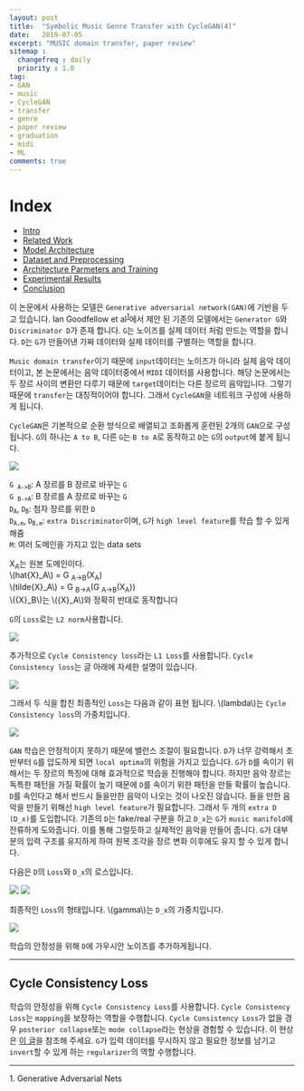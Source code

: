 ```yaml
---
layout: post
title:  "Symbolic Music Genre Transfer with CycleGAN(4)"
date:   2019-07-05
excerpt: "MUSIC domain transfer, paper review"
sitemap :
  changefreq : daily
  priority : 1.0
tag:
- GAN
- music
- CycleGAN
- transfer
- genre
- paper review
- graduation
- midi
- ML
comments: true
---
```


# Index
- <a href='https://sihan-son.github.io/CycleGAN-music-intro'>Intro</a>
- <a href='https://sihan-son.github.io/CycleGAN-music-related'>Related Work</a>
- <a href='https://sihan-son.github.io/CycleGAN-music-model'>Model Architecture</a>
- <a href='https://sihan-son.github.io/CycleGAN-music-pre'>Dataset and Preprocessing</a>
- <a href=''>Architecture Parmeters and Training</a>
- <a href=''>Experimental Results</a>
- <a href=''>Conclusion</a>

이 논문에서 사용하는 모델은 `Generative adversarial network(GAN)`에 기반을 두고 있습니다. Ian Goodfellow et al<sup><a href="#paper01">1</a></sup>에서 제안 된 기존의 모델에서는 `Generator G`와 `Discriminator D`가 존재 합니다. `G`는 노이즈를 실제 데이터 처럼 만드는 역할을 합니다. `D`는 `G`가 만들어낸 가짜 데이터와 실제 데이터를 구별하는 역할을 합니다.  

`Music domain transfer`이기 때문에 `input`데이터는 노이즈가 아니라 실제 음악 데이터이고, 본 논문에서는 음악 데이터중에서 `MIDI` 데이터를 사용합니다. 해당 논문에서는 두 장르 사이의 변환만 다루기 때문에 `target`데이터는 다른 장르의 음악입니다. 그렇기 때문에 `transfer`는 대칭적이어야 합니다. 그래서 `CycleGAN`을 네트워크 구성에 사용하게 됩니다.  

`CycleGAN`은 기본적으로 순환 방식으로 배열되고 조화롭게 훈련된 2개의 `GAN`으로 구성됩니다. `G`의 하나는 `A to B`, 다른 `G`는 `B to A`로 동작하고 `D`는 `G`의 `output`에 붙게 됩니다. 

<img src='https://sihan-son.github.io/public/CycleGAN_music_review/Picture1.png'>  


<code>G <sub>A->B</sub></code>: A 장르를 B 장르로 바꾸는 `G`  
<code>G <sub>B->A</sub></code>: B 장르를 A 장르로 바꾸는 `G`  
<code>D<sub>A</sub></code>, <code>D<sub>B</sub></code>: 첨자 장르를 위한 `D`  
<code>D<sub>A,m</sub></code>, <code>D<sub>B,m</sub></code>: `extra Discriminator`이며, `G`가 `high level feature`를 학습 할 수 있게 해줌  
<code>M</code>: 여러 도메인을 가지고 있는 data sets

X<sub>A</sub>는 원본 도메인이다.  
\\(hat{X}_A\\) = G <sub>A->B</sub>(X<sub>A</sub>)  
\\(tilde{X}_A\\) = G <sub>B->A</sub>(G <sub>A->B</sub>(X<sub>A</sub>))  
\\({X}_B\\)는 \\({X}_A\\)와 정확히 반대로 동작합니다

`G`의 `Loss`로는 `L2 norm`사용합니다.

<img src='https://sihan-son.github.io/public/CycleGAN_music_review/p2.png'>

추가적으로 `Cycle Consistency loss`라는 `L1 Loss`를 사용합니다. `Cycle Consistency loss`는 글 아래에 자세한 설명이 있습니다.

<img src='https://sihan-son.github.io/public/CycleGAN_music_review/p3.png'>

그래서 두 식을 합친 최종적인 `Loss`는 다음과 같이 표현 됩니다. 
\\(lambda\\)는 `Cycle Consistency loss`의 가중치입니다.

<img src='https://sihan-son.github.io/public/CycleGAN_music_review/p4.png'>  
  

`GAN` 학습은 안정적이지 못하기 때문에 밸런스 조절이 필요합니다. `D`가 너무 강력해서 초반부터 `G`를 압도하게 되면 `local optima`의 위험을 가지고 있습니다. `G`가 `D`를 속이기 위해서는 두 장르의 특징에 대해 효과적으로 학습을 진행해야 합니다. 하지만 음악 장르는 독특한 패턴을 가질 확률이 높기 때문에 `D`를 속이기 위한 패턴을 만들 확률이 높습니다. `D`를 속인다고 해서 반드시 들을만한 음악이 나오는 것이 나오진 않습니다. 들을 만한 음악을 만들기 위해선 `high level feature`가 필요합니다. 그래서 두 개의 `extra D (D_x)`를 도입합니다. 기존의 `D`는 fake/real 구분을 하고 `D_x`는 `G`가 `music manifold`에 잔류하게 도와줍니다. 이를 통해 그럴듯하고 실제적인 음악을 만들어 줍니다. `G`가 대부분의 입력 구조를 유지하게 하여 원복 조각을 장르 변화 이후에도 유지 할 수 있게 합니다. 


다음은 `D`의 `Loss`와 `D_x`의 로스입니다.

<img src='https://sihan-son.github.io/public/CycleGAN_music_review/p5.png'>    

<img src='https://sihan-son.github.io/public/CycleGAN_music_review/d6.png'>  

최종적인 `Loss`의 형태입니다. \\(gamma\\)는 `D_x`의 가중치입니다.  

<img src='https://sihan-son.github.io/public/CycleGAN_music_review/d7.png'>  

학습의 안정성을 위해 `D`에 가우시안 노이즈를 추가하게됩니다.



--- 

## Cycle Consistency Loss

학습의 안정성을 위해 `Cycle Consistency Loss`를 사용합니다. `Cycle Consistency Loss`는 `mapping`을 보장하는 역할을 수행합니다. `Cycle Consistency Loss`가 없을 경우 `posterior collapse`또는 `mode collapse`라는 현상을 경험할 수 있습니다. 이 현상은 <a href="https://sihan-son.github.io/mode-collapse">이 글</a>을 참조해 주세요. `G`가 입력 데이터를 무시하지 않고 필요한 정보를 남기고 `invert`할 수 있게 하는 `regularizer`의 역할 수행합니다.   

---
<a id="paper01">1.</a> Generative Adversarial Nets